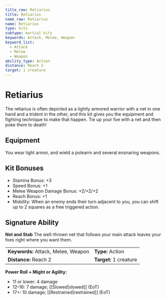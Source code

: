 ```yaml
---
title_raw: Retiarius
title: Retiarius
name_raw: Retiarius
name: Retiarius
type: kits
subtype: martial kits
keywords: Attack, Melee, Weapon
keyword_list:
  - Attack
  - Melee
  - Weapon
ability_type: Action
distance: Reach 2
target: 1 creature
---
```


# Retiarius

The retiarius is often depicted as a lightly armored warrior with a net in one hand and a trident in the other, and this kit gives you the equipment and fighting technique to make that happen. Tie up your foe with a net and then poke them to death!

## Equipment

You wear light armor, and wield a polearm and several ensnaring weapons.

## Kit Bonuses

- Stamina Bonus: +3
- Speed Bonus: +1
- Melee Weapon Damage Bonus: +2/+2/+2
- Reach Bonus: +1
- Mobility: When an enemy ends their turn adjacent to you, you can shift up to 2 squares as a free triggered action.

## Signature Ability

**Net and Stab** The well-thrown net that follows your main attack leaves your foes right where you want them.

|                                     |                        |
| :---------------------------------- | :--------------------- |
| **Keywords:** Attack, Melee, Weapon | **Type:** Action       |
| **Distance:** Reach 2               | **Target:** 1 creature |

**Power Roll + Might or Agility:**

- 11 or lower: 4 damage
- 12–16: 7 damage; [[Slowed\|slowed]] (EoT)
- 17+: 10 damage; [[Restrained\|restrained]] (EoT)
